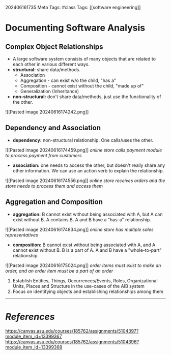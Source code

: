 202406161735
Meta Tags: #class
Tags: [[software engineering]]

# Documenting Software Analysis

## Complex Object Relationships

- A large software system consists of many objects that are related to each other in various different ways.
- **structural:** share data/methods.
	- Association
	- Aggregation - can exist w/o the child, "has a"
	- Composition - cannot exist without the child, "made up of"
	- Generalization (Inheritance)
- **non-structural:** don't share data/methods, just use the functionality of the other.

![[Pasted image 20240616174242.png]]

## Dependency and Association

- **dependency:** non-structural relationship. One calls/uses the other. 

![[Pasted image 20240616174459.png]]
*online store calls payment module to process payment from customers*

- **association:** one needs to access the other, but doesn't really share any other information. We can use an action verb to explain the relationship.

![[Pasted image 20240616174556.png]]
*online store receives orders and the store needs to process them and access them*

## Aggregation and Composition

- **aggregation:** B cannot exist without being associated with A, but A can exist without B. A contains B. A and B have a "has-a" relationship.

![[Pasted image 20240616174834.png]]
*online store has multiple sales representatives*

- **composition:** B cannot exist without being associated with A, and A cannot exist without B. B is a part of A. A and B have a "whole-to-part" relationship.

![[Pasted image 20240616175024.png]]
*order items must exist to make an order, and an order item must be a part of an order*

1. Establish Entities, Things, Occurrences/Events, Roles, Organizational Units, Places and Structure in the use-cases of the AIB system
2. Focus on identifying objects and establishing relationships among them



---
# *References*
https://canvas.asu.edu/courses/185762/assignments/5104397?module_item_id=13399367
https://canvas.asu.edu/courses/185762/assignments/5104396?module_item_id=13399368
